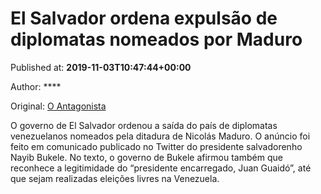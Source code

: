 
# El Salvador ordena expulsão de diplomatas nomeados por Maduro

Published at: **2019-11-03T10:47:44+00:00**

Author: ****

Original: [O Antagonista](https://www.oantagonista.com/mundo/el-salvador-ordena-expulsao-de-diplomatas-nomeados-por-maduro/)

O governo de El Salvador ordenou a saída do país de diplomatas venezuelanos nomeados pela ditadura de Nicolás Maduro.
O anúncio foi feito em comunicado publicado no Twitter do presidente salvadorenho Nayib Bukele.
No texto, o governo de Bukele afirmou também que reconhece a legitimidade do “presidente encarregado, Juan Guaidó”, até que sejam realizadas eleições livres na Venezuela.
